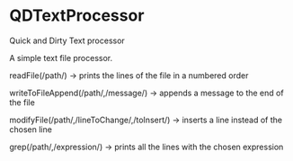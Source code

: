 # QDTextProcessor
Quick and Dirty Text processor

A simple text file processor.

readFile(/path/) -> prints the lines of the file in a numbered order

writeToFileAppend(/path/,/message/) -> appends a message to the end of the file

modifyFile(/path/,/lineToChange/,/toInsert/) -> inserts a line instead of the chosen line

grep(/path/,/expression/) -> prints all the lines with the chosen expression
